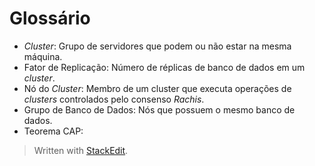 
# Glossário

 - *Cluster*: Grupo de servidores que podem ou não estar na mesma máquina.
 - Fator de Replicação: Número de réplicas de banco de dados em um *cluster*.
 - Nó do *Cluster*: Membro de um cluster que executa operações de *clusters* controlados pelo consenso *Rachis*.
 - Grupo de Banco de Dados: Nós que possuem o mesmo banco de dados.
 - Teorema CAP:

> Written with [StackEdit](https://stackedit.io/).
<!--stackedit_data:
eyJoaXN0b3J5IjpbMTI5ODA5MTc4MSw3ODQwNDA5NjksLTEzOT
EyMzcxMzIsLTExMTY2MDQ2ODNdfQ==
-->